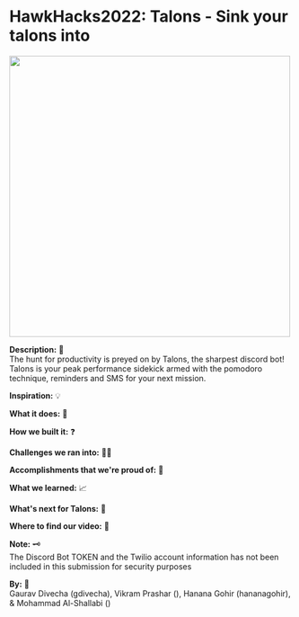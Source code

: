 # <strong>HawkHacks2022</strong>: Talons - Sink your talons into 

<img src=https://cdn.discordapp.com/attachments/973764001219629086/975102616591802368/IMG_2988.png width="500">

<strong>Description:</strong> :microscope:<br />
The hunt for productivity is preyed on by Talons, the sharpest discord bot! Talons is your peak performance sidekick armed with the pomodoro technique, reminders and SMS for your next  mission.

<strong>Inspiration:</strong> :bulb:<br />


<strong>What it does:</strong> :dart:<br />


<strong>How we built it:</strong> :question:<br />


<strong>Challenges we ran into:</strong> :face_with_spiral_eyes:	<br />


<strong>Accomplishments that we're proud of:</strong> :mechanical_arm:<br /> 


<strong>What we learned:</strong> :chart_with_upwards_trend:<br />


<strong>What's next for Talons:</strong> :eagle:<br />


<strong>Where to find our video:</strong> :link:<br />


<strong>**Note:**</strong> :old_key:<br />
The Discord Bot TOKEN and the Twilio account information has not been included in this submission for security purposes

<strong>By:</strong> :brain:<br />
Gaurav Divecha (gdivecha), Vikram Prashar (), Hanana Gohir (hananagohir), & Mohammad Al-Shallabi ()
